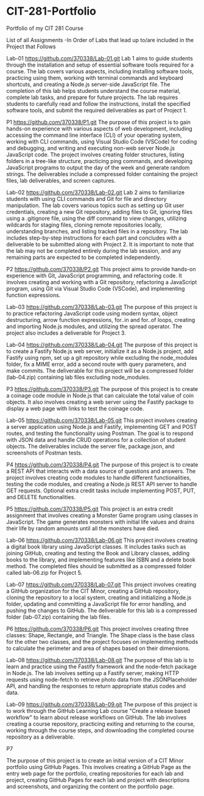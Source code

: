 # CIT-281-Portfolio
Portfolio of my CIT 281 Course

List of all Assignments
-In Order of Labs that lead up to/are included in the Project that Follows

Lab-01
https://github.com/370338/Lab-01.git
Lab 1 aims to guide students through the installation and setup of essential software tools required for a course. The lab covers various aspects, including installing software tools, practicing using them, working with terminal commands and keyboard shortcuts, and creating a Node.js server-side JavaScript file. The completion of this lab helps students understand the course material, complete lab tasks, and prepare for future projects. The lab requires students to carefully read and follow the instructions, install the specified software tools, and submit the required deliverables as part of Project 1.

P1
https://github.com/370338/P1.git
The purpose of this project is to gain hands-on experience with various aspects of web development, including accessing the command line interface (CLI) of your operating system, working with CLI commands, using Visual Studio Code (VSCode) for coding and debugging, and writing and executing non-web server Node.js JavaScript code. The project involves creating folder structures, listing folders in a tree-like structure, practicing ping commands, and developing JavaScript programs to output the day of the week and generate random strings. The deliverables include a compressed folder containing the project files, lab deliverables, and screen captures.

Lab-02
https://github.com/370338/Lab-02.git
Lab 2 aims to familiarize students with using CLI commands and Git for file and directory manipulation. The lab covers various topics such as setting up Git user credentials, creating a new Git repository, adding files to Git, ignoring files using a .gitignore file, using the diff command to view changes, utilizing wildcards for staging files, cloning remote repositories locally, understanding branches, and listing tracked files in a repository. The lab includes step-by-step instructions for each part and concludes with a deliverable to be submitted along with Project 2. It is important to note that the lab may not be completed entirely during the lab session, and any remaining parts are expected to be completed independently.

P2
https://github.com/370338/P2.git
This project aims to provide hands-on experience with Git, JavaScript programming, and refactoring code. It involves creating and working with a Git repository, refactoring a JavaScript program, using Git via Visual Studio Code (VSCode), and implementing function expressions.

Lab-03
https://github.com/370338/Lab-03.git
The purpose of this project is to practice refactoring JavaScript code using modern syntax, object destructuring, arrow function expressions, for..in and for..of loops, creating and importing Node.js modules, and utilizing the spread operator. The project also includes a deliverable for Project 3.

Lab-04
https://github.com/370338/Lab-04.git
The purpose of this project is to create a Fastify Node.js web server, initialize it as a Node.js project, add Fastify using npm, set up a git repository while excluding the node_modules folder, fix a MIME error, add a second route with query parameters, and make commits. The deliverable for this project will be a compressed folder (lab-04.zip) containing lab files excluding node_modules.

P3
https://github.com/370338/P3.git
The purpose of this project is to create a coinage code module in Node.js that can calculate the total value of coin objects. It also involves creating a web server using the Fastify package to display a web page with links to test the coinage code.

Lab-05
https://github.com/370338/Lab-05.git
This project involves creating a server application using Node.js and Fastify, implementing GET and POST routes, and testing the functionality using Postman. The goal is to respond with JSON data and handle CRUD operations for a collection of student objects. The deliverables include the server file, package.json, and screenshots of Postman tests.

P4
https://github.com/370338/P4.git
The purpose of this project is to create a REST API that interacts with a data source of questions and answers. The project involves creating code modules to handle different functionalities, testing the code modules, and creating a Node.js REST API server to handle GET requests. Optional extra credit tasks include implementing POST, PUT, and DELETE functionalities.

P5
https://github.com/370338/P5.git
This project is an extra credit assignment that involves creating a Monster Game program using classes in JavaScript. The game generates monsters with initial life values and drains their life by random amounts until all the monsters have died.

Lab-06
https://github.com/370338/Lab-06.git
This project involves creating a digital book library using JavaScript classes. It includes tasks such as joining GitHub, creating and testing the Book and Library classes, adding books to the library, and implementing features like ISBN and a delete book method. The completed files should be submitted as a compressed folder called lab-06.zip for Project 5.

Lab-07
https://github.com/370338/Lab-07.git
This project involves creating a GitHub organization for the CIT Minor, creating a GitHub repository, cloning the repository to a local system, creating and initializing a Node.js folder, updating and committing a JavaScript file for error handling, and pushing the changes to GitHub. The deliverable for this lab is a compressed folder (lab-07.zip) containing the lab files.

P6
https://github.com/370338/P6.git
This project involves creating three classes: Shape, Rectangle, and Triangle. The Shape class is the base class for the other two classes, and the project focuses on implementing methods to calculate the perimeter and area of shapes based on their dimensions.

Lab-08
https://github.com/370338/Lab-08.git
The purpose of this lab is to learn and practice using the Fastify framework and the node-fetch package in Node.js. The lab involves setting up a Fastify server, making HTTP requests using node-fetch to retrieve photo data from the JSONPlaceholder API, and handling the responses to return appropriate status codes and data.

Lab-09
https://github.com/370338/Lab-09.git
The purpose of this project is to work through the GitHub Learning Lab course "Create a release based workflow" to learn about release workflows on GitHub. The lab involves creating a course repository, practicing exiting and returning to the course, working through the course steps, and downloading the completed course repository as a deliverable.

P7

The purpose of this project is to create an initial version of a CIT Minor portfolio using GitHub Pages. This involves creating a GitHub Page as the entry web page for the portfolio, creating repositories for each lab and project, creating GitHub Pages for each lab and project with descriptions and screenshots, and organizing the content on the portfolio page.
